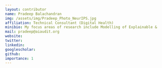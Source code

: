 ```yaml
---
layout: contributor
name: Pradeep Balachandran
img: /assets/img/Pradeep_Photo_NeurIPS.jpg
affiliation: Technical Consultant (Digital Health)
minibio: My focus areas of research include Modelling of Explainable & Trustworthy Machine Learning for Health(ML4H) Systems and Open Code Development of ML4H Assessment Platform.
mail: pradeep@aiaudit.org
website:
twitter: 
linkedin:
googlescholar:
github:
importance: 1
---
```

